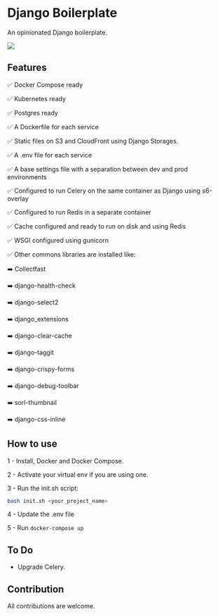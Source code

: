# Django Boilerplate

An opinionated Django boilerplate.

![](boilerplate/boilerplate/staticfiles/screenshot.jpg)





## Features

✅ Docker Compose ready

✅ Kubernetes ready

✅ Postgres ready

✅ A Dockerfile for each service

✅ Static files on S3 and CloudFront using Django Storages.

✅ A .env file for each service

✅ A base settings file with a separation between dev and prod environments 

✅ Configured to run Celery on the same container as Django using s6-overlay

✅ Configured to run Redis in a separate container 

✅ Cache configured and ready to run on disk and using Redis

✅ WSGI configured using gunicorn

✅ Other commons libraries are installed like: 

➡️ Collectfast 

➡️ django-health-check

➡️ django-select2

➡️ django_extensions

➡️ django-clear-cache

➡️ django-taggit

➡️ django-crispy-forms

➡️ django-debug-toolbar

➡️ sorl-thumbnail

➡️ django-css-inline

## How to use

1 - Install, Docker and Docker Compose.

2 - Activate your virtual env if you are using one.

3 - Run the init.sh script:


``` bash
bash init.sh <your_project_name>
```

4 - Update the .env file

5 - Run `docker-compose up`


## To Do

- Upgrade Celery.



## Contribution

All contributions are welcome.

